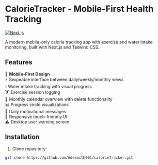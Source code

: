 # CalorieTracker - Mobile-First Health Tracking

[![Next.js](https://img.shields.io/badge/Next.js-14.1.0-black?style=flat&logo=next.js)](https://nextjs.org/)

A modern mobile-only calorie tracking app with exercise and water intake monitoring, built with Next.js and Tailwind CSS.

## Features

📱 **Mobile-First Design**  
⚡️ Swipeable interface between daily/weekly/monthly views  
💧 Water intake tracking with visual progress  
🏋️ Exercise session logging  
📅 Monthly calendar overview with delete functionality  
📊 Progress circle visualizations  
💬 Daily motivational messages  
📲 Responsive touch-friendly UI  
⚠️ Desktop user warning screen  

## Installation

1. Clone repository:
```bash
git clone https://github.com/Adesmith001/calorieTracker.git